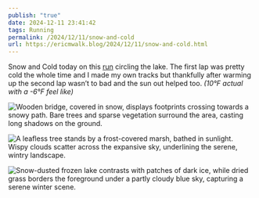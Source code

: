 ```yaml
---
publish: "true"
date: 2024-12-11 23:41:42
tags: Running
permalink: /2024/12/11/snow-and-cold
url: https://ericmwalk.blog/2024/12/11/snow-and-cold.html
---
```


Snow and Cold today on this [run](https://strava.com/activities/13095647575) circling the lake. The first lap was pretty cold the whole time and I made my own tracks but thankfully after warming up the second lap wasn’t to bad and the sun out helped too. *(10°F actual with a -6°F feel like)*

![Wooden bridge, covered in snow, displays footprints crossing towards a snowy path. Bare trees and sparse vegetation surround the area, casting long shadows on the ground.](https://ericmwalk.blog/uploads/2024/img-1226.jpeg)

![A leafless tree stands by a frost-covered marsh, bathed in sunlight. Wispy clouds scatter across the expansive sky, underlining the serene, wintry landscape.](https://ericmwalk.blog/uploads/2024/img-1231.jpeg)

![Snow-dusted frozen lake contrasts with patches of dark ice, while dried grass borders the foreground under a partly cloudy blue sky, capturing a serene winter scene.](https://ericmwalk.blog/uploads/2024/img-1234-edited.jpeg)